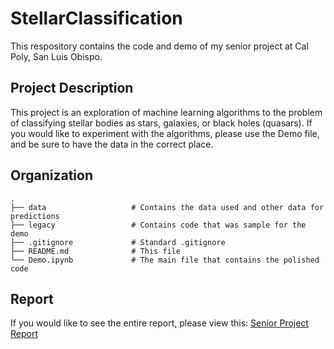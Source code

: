 # StellarClassification

This respository contains the code and demo of my senior project at Cal Poly, San Luis Obispo.

## Project Description

This project is an exploration of machine learning algorithms to the problem of classifying stellar bodies as stars, galaxies, or black holes (quasars). If you would like to experiment with the algorithms, please use the Demo file, and be sure to have the data in the correct place.

## Organization
```
.
├── data                   # Contains the data used and other data for predictions
├── legacy                 # Contains code that was sample for the demo
├── .gitignore             # Standard .gitignore
├── README.md              # This file
└── Demo.ipynb             # The main file that contains the polished code
```

## Report

If you would like to see the entire report, please view this: [Senior Project Report](https://docs.google.com/document/d/1Ip1YZJfAn2mWOt_4shoj_MvPP4QuNXoBsUPnOlTONCU/edit?usp=sharing)
